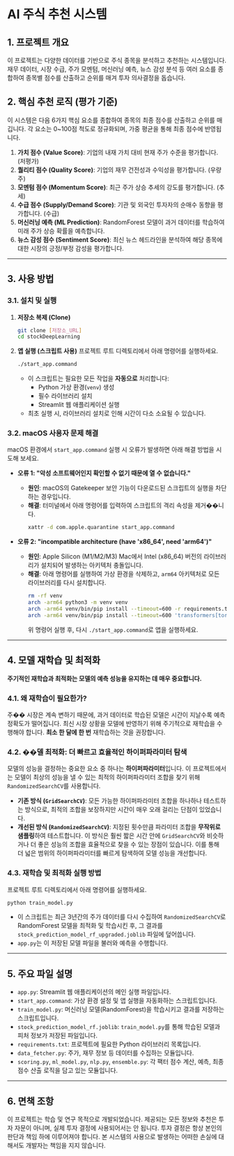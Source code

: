 # AI 주식 추천 시스템

## 1. 프로젝트 개요

이 프로젝트는 다양한 데이터를 기반으로 주식 종목을 분석하고 추천하는 시스템입니다. 재무 데이터, 시장 수급, 주가 모멘텀, 머신러닝 예측, 뉴스 감성 분석 등 여러 요소를 종합하여 종목별 점수를 산출하고 순위를 매겨 투자 의사결정을 돕습니다.

## 2. 핵심 추천 로직 (평가 기준)

이 시스템은 다음 6가지 핵심 요소를 종합하여 종목의 최종 점수를 산출하고 순위를 매깁니다. 각 요소는 0~100점 척도로 정규화되며, 가중 평균을 통해 최종 점수에 반영됩니다.

1.  **가치 점수 (Value Score)**: 기업의 내재 가치 대비 현재 주가 수준을 평가합니다. (저평가)
2.  **퀄리티 점수 (Quality Score)**: 기업의 재무 건전성과 수익성을 평가합니다. (우량주)
3.  **모멘텀 점수 (Momentum Score)**: 최근 주가 상승 추세의 강도를 평가합니다. (추세)
4.  **수급 점수 (Supply/Demand Score)**: 기관 및 외국인 투자자의 순매수 동향을 평가합니다. (수급)
5.  **머신러닝 예측 (ML Prediction)**: RandomForest 모델이 과거 데이터를 학습하여 미래 주가 상승 확률을 예측합니다.
6.  **뉴스 감성 점수 (Sentiment Score)**: 최신 뉴스 헤드라인을 분석하여 해당 종목에 대한 시장의 긍정/부정 감성을 평가합니다.

---

## 3. 사용 방법

### 3.1. 설치 및 실행

1.  **저장소 복제 (Clone)**
    ```bash
    git clone [저장소_URL]
    cd stockDeepLearning
    ```

2.  **앱 실행 (스크립트 사용)**
    프로젝트 루트 디렉토리에서 아래 명령어를 실행하세요.
    ```bash
    ./start_app.command
    ```
    -   이 스크립트는 필요한 모든 작업을 **자동으로** 처리합니다:
        -   Python 가상 환경(`venv`) 생성
        -   필수 라이브러리 설치
        -   Streamlit 웹 애플리케이션 실행
    -   최초 실행 시, 라이브러리 설치로 인해 시간이 다소 소요될 수 있습니다.

### 3.2. macOS 사용자 문제 해결

macOS 환경에서 `start_app.command` 실행 시 오류가 발생하면 아래 해결 방법을 시도해 보세요.

-   **오류 1: "악성 소프트웨어인지 확인할 수 없기 때문에 열 수 없습니다."**
    -   **원인**: macOS의 Gatekeeper 보안 기능이 다운로드된 스크립트의 실행을 차단하는 경우입니다.
    -   **해결**: 터미널에서 아래 명령어를 입력하여 스크립트의 격리 속성을 제거��니다.
        ```bash
        xattr -d com.apple.quarantine start_app.command
        ```

-   **오류 2: "incompatible architecture (have 'x86_64', need 'arm64')"**
    -   **원인**: Apple Silicon (M1/M2/M3) Mac에서 Intel (x86_64) 버전의 라이브러리가 설치되어 발생하는 아키텍처 충돌입니다.
    -   **해결**: 아래 명령어를 실행하여 가상 환경을 삭제하고, `arm64` 아키텍처로 모든 라이브러리를 다시 설치합니다.
        ```bash
        rm -rf venv
        arch -arm64 python3 -m venv venv
        arch -arm64 venv/bin/pip install --timeout=600 -r requirements.txt
        arch -arm64 venv/bin/pip install --timeout=600 'transformers[torch]' sentencepiece
        ```
        위 명령어 실행 후, 다시 `./start_app.command`로 앱을 실행하세요.

---

## 4. 모델 재학습 및 최적화

**주기적인 재학습과 최적화는 모델의 예측 성능을 유지하는 데 매우 중요합니다.**

### 4.1. 왜 재학습이 필요한가?

주�� 시장은 계속 변하기 때문에, 과거 데이터로 학습된 모델은 시간이 지날수록 예측 정확도가 떨어집니다. 최신 시장 상황을 모델에 반영하기 위해 주기적으로 재학습을 수행해야 합니다. **최소 한 달에 한 번** 재학습하는 것을 권장합니다.

### 4.2. ��델 최적화: 더 빠르고 효율적인 하이퍼파라미터 탐색

모델의 성능을 결정하는 중요한 요소 중 하나는 **하이퍼파라미터**입니다. 이 프로젝트에서는 모델이 최상의 성능을 낼 수 있는 최적의 하이퍼파라미터 조합을 찾기 위해 `RandomizedSearchCV`를 사용합니다.

-   **기존 방식 (`GridSearchCV`)**: 모든 가능한 하이퍼파라미터 조합을 하나하나 테스트하는 방식으로, 최적의 조합을 보장하지만 시간이 매우 오래 걸리는 단점이 있었습니다.
-   **개선된 방식 (`RandomizedSearchCV`)**: 지정된 횟수만큼 파라미터 조합을 **무작위로 샘플링**하여 테스트합니다. 이 방식은 훨씬 짧은 시간 안에 `GridSearchCV`와 비슷하거나 더 좋은 성능의 조합을 효율적으로 찾을 수 있는 장점이 있습니다. 이를 통해 더 넓은 범위의 하이퍼파라미터를 빠르게 탐색하여 모델 성능을 개선합니다.

### 4.3. 재학습 및 최적화 실행 방법

프로젝트 루트 디렉토리에서 아래 명령어를 실행하세요.

```bash
python train_model.py
```

-   이 스크립트는 최근 3년간의 주가 데이터를 다시 수집하여 `RandomizedSearchCV`로 RandomForest 모델을 최적화 및 학습시킨 후, 그 결과를 `stock_prediction_model_rf_upgraded.joblib` 파일에 덮어씁니다.
-   `app.py`는 이 저장된 모델 파일을 불러와 예측을 수행합니다.

---

## 5. 주요 파일 설명

-   `app.py`: Streamlit 웹 애플리케이션의 메인 실행 파일입니다.
-   `start_app.command`: 가상 환경 설정 및 앱 실행을 자동화하는 스크립트입니다.
-   `train_model.py`: 머신러닝 모델(RandomForest)을 학습시키고 결과를 저장하는 스크립트입니다.
-   `stock_prediction_model_rf.joblib`: `train_model.py`를 통해 학습된 모델과 피처 정보가 저장된 파일입니다.
-   `requirements.txt`: 프로젝트에 필요한 Python 라이브러리 목록입니다.
-   `data_fetcher.py`: 주가, 재무 정보 등 데이터를 수집하는 모듈입니다.
-   `scoring.py`, `ml_model.py`, `nlp.py`, `ensemble.py`: 각 팩터 점수 계산, 예측, 최종 점수 산출 로직을 담고 있는 모듈입니다.

---

## 6. 면책 조항

이 프로젝트는 학습 및 연구 목적으로 개발되었습니다. 제공되는 모든 정보와 추천은 투자 자문이 아니며, 실제 투자 결정에 사용되어서는 안 됩니다. 투자 결정은 항상 본인의 판단과 책임 하에 이루어져야 합니다. 본 시스템의 사용으로 발생하는 어떠한 손실에 대해서도 개발자는 책임을 지지 않습니다.